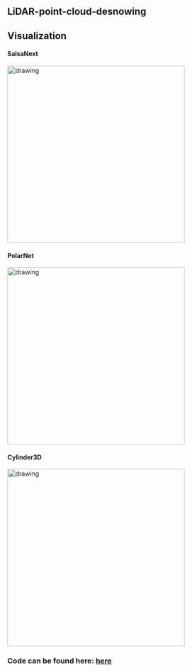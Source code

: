 ## LiDAR-point-cloud-desnowing


## Visualization


#### SalsaNext
<img src="https://github.com/jabergius33/LiDAR-point-cloud/blob/main/gifs/With_%20FalsePositive/salsanext.gif" alt="drawing" width="400"/>


#### PolarNet

<img src="[https://github.com/jabergius33/LiDAR-point-cloud/blob/main/gifs/With_%20FalsePositive/polarnet.gif" alt="drawing" width="400"/>


#### Cylinder3D
<img src="https://github.com/jabergius33/LiDAR-point-cloud/blob/main/gifs/With_%20FalsePositive/cylinder.gif" alt="drawing" width="400"/>


### Code can be found here: [here](https://github.com/jabergius33/LiDAR-point-cloud/tree/main/Code)

